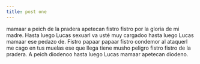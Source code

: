 ```yaml
---
title: post one
---
```


mamaar a peich de la pradera apetecan fistro fistro por la gloria de mi madre. Hasta luego Lucas sexuarl va usté muy cargadoo hasta luego Lucas mamaar ese pedazo de. Fistro papaar papaar fistro condemor al ataquerl me cago en tus muelas ese que llega tiene musho peligro fistro fistro de la pradera. A peich diodenoo hasta luego Lucas mamaar apetecan diodeno.
   
